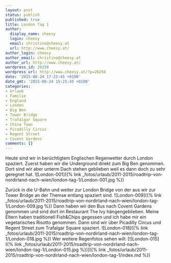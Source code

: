 ```yaml
---
layout: post
status: publish
published: true
title: London Tag 1
author:
  display_name: cheesy
  login: cheesy
  email: christine@cheesy.at
  url: http://www.cheesy.at/
author_login: cheesy
author_email: christine@cheesy.at
author_url: http://www.cheesy.at/
wordpress_id: 26258
wordpress_url: http://www.cheesy.at/?p=26258
date: '2015-08-24 17:25:45 +0100'
date_gmt: '2015-08-24 15:25:45 +0100'
categories:
- Urlaub
- Familie
- England
- London
- Big Ben
- Tower Bridge
- Trafalgar Square
- China Town
- Picadilly Circus
- Regent Street
- Covent Gardens
comments: []
---
```

Heute sind wir in berüchtigtem Englischen Regenwetter durch London spaziert. Zuerst haben wir die Underground direkt zum Big Ben genommen. Dort sind wir aber unterm Dach stehen geblieben weil es dann doch zu sehr geregnet hat.
![London-001]({% link _fotos/urlaub/2011-2015/roadtrip-von-nordirland-nach-wien/london-tag-1/London-001.jpg %})
<!--more-->
Zurück in die U-Bahn und weiter zur London Bridge von der aus wir zur Tower Bridge an der Themse entlang spaziert sind.
![London-009]({% link _fotos/urlaub/2011-2015/roadtrip-von-nordirland-nach-wien/london-tag-1/London-009.jpg %})
Dann haben wir den Bus nach Covent Gardens genommen und sind dort im Restaurant The Ivy hängengeblieben. Meine Eltern haben traditionell Fish&Chips gegessen und ich habe mir ein vegetarisches Risotto genommen.
Dann sind wir über Picadilly Circus und Regent Street zum Trafalgar Square spaziert.
![London-018]({% link _fotos/urlaub/2011-2015/roadtrip-von-nordirland-nach-wien/london-tag-1/London-018.jpg %})
Wer weitere Regenfotos sehen will:
[![London-015]({% link _fotos/urlaub/2011-2015/roadtrip-von-nordirland-nach-wien/london-tag-1/London-015.jpg %})]({% link _fotos/urlaub/2011-2015/roadtrip-von-nordirland-nach-wien/london-tag-1/index.md %})

